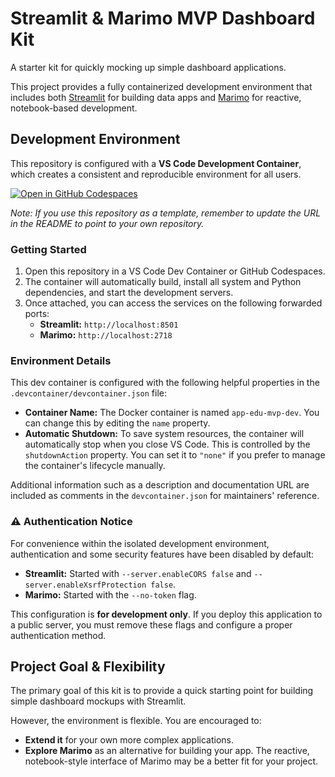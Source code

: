 # Streamlit & Marimo MVP Dashboard Kit

A starter kit for quickly mocking up simple dashboard applications.

This project provides a fully containerized development environment that includes both [Streamlit](https://streamlit.io/) for building data apps and [Marimo](https://marimo.io/) for reactive, notebook-based development.

## Development Environment

This repository is configured with a **VS Code Development Container**, which creates a consistent and reproducible environment for all users.

[![Open in GitHub Codespaces](https://github.com/codespaces/badge.svg)](https://codespaces.new/dario-j-c/app-edu-mvp?quickstart=1)

*Note: If you use this repository as a template, remember to update the URL in the README to point to your own repository.*

### Getting Started

1.  Open this repository in a VS Code Dev Container or GitHub Codespaces.
2.  The container will automatically build, install all system and Python dependencies, and start the development servers.
3.  Once attached, you can access the services on the following forwarded ports:
    *   **Streamlit:** `http://localhost:8501`
    *   **Marimo:** `http://localhost:2718`

### Environment Details


This dev container is configured with the following helpful properties in the `.devcontainer/devcontainer.json` file:

*   **Container Name:** The Docker container is named `app-edu-mvp-dev`. You can change this by editing the `name` property.
*   **Automatic Shutdown:** To save system resources, the container will automatically stop when you close VS Code. This is controlled by the `shutdownAction` property. You can set it to `"none"` if you prefer to manage the container's lifecycle manually.

Additional information such as a description and documentation URL are included as comments in the `devcontainer.json` for maintainers' reference.

### ⚠️ Authentication Notice

For convenience within the isolated development environment, authentication and some security features have been disabled by default:

*   **Streamlit:** Started with `--server.enableCORS false` and `--server.enableXsrfProtection false`.
*   **Marimo:** Started with the `--no-token` flag.

This configuration is **for development only**. If you deploy this application to a public server, you must remove these flags and configure a proper authentication method.

## Project Goal & Flexibility

The primary goal of this kit is to provide a quick starting point for building simple dashboard mockups with Streamlit.

However, the environment is flexible. You are encouraged to:
*   **Extend it** for your own more complex applications.
*   **Explore Marimo** as an alternative for building your app. The reactive, notebook-style interface of Marimo may be a better fit for your project.
